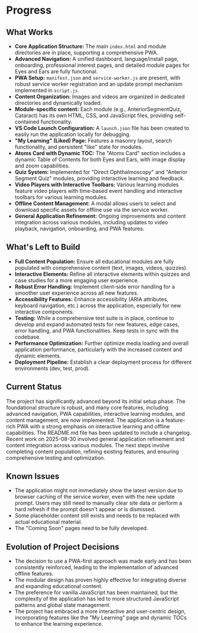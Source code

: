 <!-- THE CHANGES - progress.md | 2025-08-30, SJ -->
# Progress

## What Works

- **Core Application Structure:** The main `index.html` and module directories are in place, supporting a comprehensive PWA.
- **Advanced Navigation:** A unified dashboard, language/install page, onboarding, professional interest pages, and detailed module pages for Eyes and Ears are fully functional.
- **PWA Setup:** `manifest.json` and `service-worker.js` are present, with robust service worker registration and an update prompt mechanism implemented in `script.js`.
- **Content Organization:** Images and videos are organized in dedicated directories and dynamically loaded.
- **Module-specific content:** Each module (e.g., AnteriorSegmentQuiz, Cataract) has its own HTML, CSS, and JavaScript files, providing self-contained functionality.
- **VS Code Launch Configuration:** A `launch.json` file has been created to easily run the application locally for debugging.
- **"My Learning" (Liked) Page:** Features a masonry layout, search functionality, and persistent "like" state for modules.
- **Atoms Card with Dynamic TOC:** The "Atoms Card" section includes a dynamic Table of Contents for both Eyes and Ears, with image display and zoom capabilities.
- **Quiz System:** Implemented for "Direct Ophthalmoscopy" and "Anterior Segment Quiz" modules, providing interactive learning and feedback.
- **Video Players with Interactive Toolbars:** Various learning modules feature video players with time-based event handling and interactive toolbars for various learning modules.
- **Offline Content Management:** A modal allows users to select and download specific assets for offline use via the service worker.
- **General Application Refinement:** Ongoing improvements and content integration across various modules, including updates to video playback, navigation, onboarding, and PWA features.

## What's Left to Build

- **Full Content Population:** Ensure all educational modules are fully populated with comprehensive content (text, images, videos, quizzes).
- **Interactive Elements:** Refine all interactive elements within quizzes and case studies for a more engaging user experience.
- **Robust Error Handling:** Implement client-side error handling for a smoother user experience across all new features.
- **Accessibility Features:** Enhance accessibility (ARIA attributes, keyboard navigation, etc.) across the application, especially for new interactive components.
- **Testing:** While a comprehensive test suite is in place, continue to develop and expand automated tests for new features, edge cases, error handling, and PWA functionalities. Keep tests in sync with the codebase.
- **Performance Optimization:** Further optimize media loading and overall application performance, particularly with the increased content and dynamic elements.
- **Deployment Pipeline:** Establish a clear deployment process for different environments (dev, test, prod).

## Current Status

The project has significantly advanced beyond its initial setup phase. The foundational structure is robust, and many core features, including advanced navigation, PWA capabilities, interactive learning modules, and content management, are now implemented. The application is a feature-rich PWA with a strong emphasis on interactive learning and offline capabilities. The README.md file has been updated to include a changelog. Recent work on 2025-08-30 involved general application refinement and content integration across various modules. The next steps involve completing content population, refining existing features, and ensuring comprehensive testing and optimization.

## Known Issues

- The application might not immediately show the latest version due to browser caching of the service worker, even with the new update prompt. Users may still need to manually clear site data or perform a hard refresh if the prompt doesn't appear or is dismissed.
- Some placeholder content still exists and needs to be replaced with actual educational material.
- The "Coming Soon" pages need to be fully developed.

## Evolution of Project Decisions

- The decision to use a PWA-first approach was made early and has been consistently reinforced, leading to the implementation of advanced offline features.
- The modular design has proven highly effective for integrating diverse and expanding educational content.
- The preference for vanilla JavaScript has been maintained, but the complexity of the application has led to more structured JavaScript patterns and global state management.
- The project has embraced a more interactive and user-centric design, incorporating features like the "My Learning" page and dynamic TOCs to enhance the learning experience.
